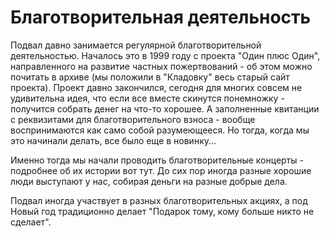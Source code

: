 # Благотворительная деятельность

Подвал давно занимается регулярной благотворительной деятельностью. Началось это в 1999 году с проекта "Один плюс Один", направленного на развитие частных пожертвований - об этом можно почитать в архиве (мы положили в "Кладовку" весь старый сайт проекта). Проект давно закончился, сегодня для многих совсем не удивительна идея, что если все вместе скинутся понемножку - получится собрать денег на что-то хорошее. А заполненные квитанции с реквизитами для благотворительного взноса - вообще воспринимаются как само собой разумеющееся. Но тогда, когда мы это начинали делать, все было еще в новинку... 

Именно тогда мы начали проводить благотворительные концерты - подробнее об их истории вот тут. До сих пор иногда разные хорошие люди выступают у нас, собирая деньги на разные добрые дела.

Подвал иногда участвует в разных благотворительных акциях, а под Новый год традиционно делает "Подарок тому, кому больше никто не сделает". 
